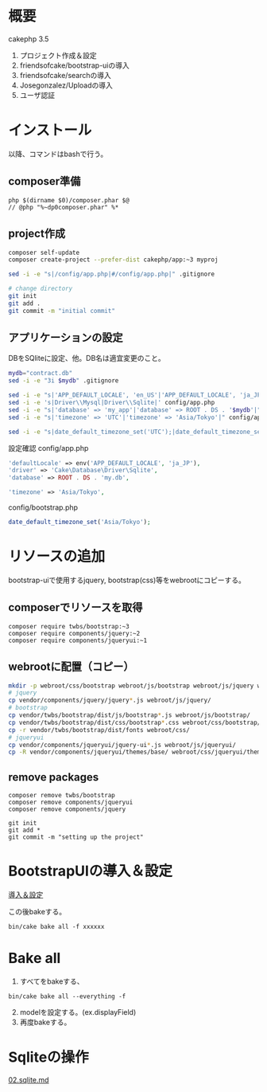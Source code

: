 # 概要 

cakephp 3.5

1. プロジェクト作成＆設定
1. friendsofcake/bootstrap-uiの導入
1. friendsofcake/searchの導入
1. Josegonzalez/Uploadの導入
1. ユーザ認証

# インストール

以降、コマンドはbashで行う。

## composer準備
```
php $(dirname $0)/composer.phar $@
// @php "%~dp0composer.phar" %*
```

## project作成
```bash
composer self-update
composer create-project --prefer-dist cakephp/app:~3 myproj

sed -i -e "s|/config/app.php|#/config/app.php|" .gitignore

# change directory
git init
git add .
git commit -m "initial commit"
```

## アプリケーションの設定

DBをSQliteに設定、他。DB名は適宜変更のこと。

```bash
mydb="contract.db"
sed -i -e "3i $mydb" .gitignore

sed -i -e "s|'APP_DEFAULT_LOCALE', 'en_US'|'APP_DEFAULT_LOCALE', 'ja_JP'|" config/app.php
sed -i -e 's|Driver\\Mysql|Driver\\Sqlite|' config/app.php
sed -i -e "s|'database' => 'my_app'|'database' => ROOT . DS . '$mydb'|" config/app.php
sed -i -e "s|'timezone' => 'UTC'|'timezone' => 'Asia/Tokyo'|" config/app.php

sed -i -e "s|date_default_timezone_set('UTC');|date_default_timezone_set('Asia/Tokyo');|" config/bootstrap.php
```

設定確認
config/app.php
```php
'defaultLocale' => env('APP_DEFAULT_LOCALE', 'ja_JP'),
'driver' => 'Cake\Database\Driver\Sqlite',
'database' => ROOT . DS . 'my.db',

'timezone' => 'Asia/Tokyo',
```

config/bootstrap.php
```php
date_default_timezone_set('Asia/Tokyo');
```

# リソースの追加

bootstrap-uiで使用するjquery, bootstrap(css)等をwebrootにコピーする。

## composerでリソースを取得
```
composer require twbs/bootstrap:~3
composer require components/jquery:~2
composer require components/jqueryui:~1
```

## webrootに配置（コピー）
```bash
mkdir -p webroot/css/bootstrap webroot/js/bootstrap webroot/js/jquery webroot/js/jqueryui webroot/css/jqueryui/themes
# jquery
cp vendor/components/jquery/jquery*.js webroot/js/jquery/
# bootstrap
cp vendor/twbs/bootstrap/dist/js/bootstrap*.js webroot/js/bootstrap/
cp vendor/twbs/bootstrap/dist/css/bootstrap*.css webroot/css/bootstrap/
cp -r vendor/twbs/bootstrap/dist/fonts webroot/css/
# jqueryui
cp vendor/components/jqueryui/jquery-ui*.js webroot/js/jqueryui/
cp -R vendor/components/jqueryui/themes/base/ webroot/css/jqueryui/themes

```

## remove packages
```
composer remove twbs/bootstrap
composer remove components/jqueryui
composer remove components/jquery

git init
git add *
git commit -m "setting up the project"
```

# BootstrapUIの導入＆設定

[導入＆設定](doc/01.bootstrap-ui.md)

この後bakeする。
```
bin/cake bake all -f xxxxxx 
```

# Bake all

1. すべてをbakeする、
```
bin/cake bake all --everything -f
```
2. modelを設定する。(ex.displayField)
2. 再度bakeする。

# Sqliteの操作

[02.sqlite.md](document/02.sqlite.md)
